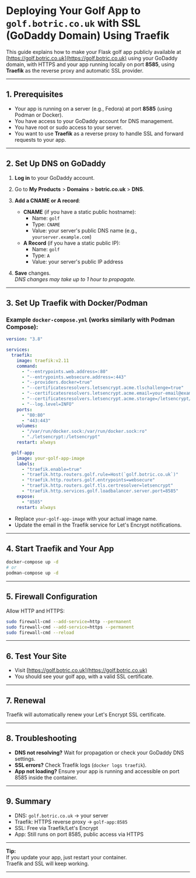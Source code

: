 # Deploying Your Golf App to `golf.botric.co.uk` with SSL (GoDaddy Domain) Using Traefik

This guide explains how to make your Flask golf app publicly available at [https://golf.botric.co.uk](https://golf.botric.co.uk) using your GoDaddy domain, with HTTPS and your app running locally on port **8585**, using **Traefik** as the reverse proxy and automatic SSL provider.

---

## 1. **Prerequisites**

- Your app is running on a server (e.g., Fedora) at port **8585** (using Podman or Docker).
- You have access to your GoDaddy account for DNS management.
- You have root or sudo access to your server.
- You want to use **Traefik** as a reverse proxy to handle SSL and forward requests to your app.

---

## 2. **Set Up DNS on GoDaddy**

1. **Log in** to your GoDaddy account.
2. Go to **My Products** > **Domains** > **botric.co.uk** > **DNS**.
3. **Add a CNAME or A record**:
   - **CNAME** (if you have a static public hostname):  
     - Name: `golf`
     - Type: `CNAME`
     - Value: your server's public DNS name (e.g., `yourserver.example.com`)
   - **A Record** (if you have a static public IP):  
     - Name: `golf`
     - Type: `A`
     - Value: your server's public IP address

4. **Save** changes.  
   _DNS changes may take up to 1 hour to propagate._

---

## 3. **Set Up Traefik with Docker/Podman**

### Example `docker-compose.yml` (works similarly with Podman Compose):

```yaml
version: "3.8"

services:
  traefik:
    image: traefik:v2.11
    command:
      - "--entrypoints.web.address=:80"
      - "--entrypoints.websecure.address=:443"
      - "--providers.docker=true"
      - "--certificatesresolvers.letsencrypt.acme.tlschallenge=true"
      - "--certificatesresolvers.letsencrypt.acme.email=your-email@example.com"
      - "--certificatesresolvers.letsencrypt.acme.storage=/letsencrypt/acme.json"
      - "--log.level=INFO"
    ports:
      - "80:80"
      - "443:443"
    volumes:
      - "/var/run/docker.sock:/var/run/docker.sock:ro"
      - "./letsencrypt:/letsencrypt"
    restart: always

  golf-app:
    image: your-golf-app-image
    labels:
      - "traefik.enable=true"
      - "traefik.http.routers.golf.rule=Host(`golf.botric.co.uk`)"
      - "traefik.http.routers.golf.entrypoints=websecure"
      - "traefik.http.routers.golf.tls.certresolver=letsencrypt"
      - "traefik.http.services.golf.loadbalancer.server.port=8585"
    expose:
      - "8585"
    restart: always
```

- Replace `your-golf-app-image` with your actual image name.
- Update the email in the Traefik service for Let's Encrypt notifications.

---

## 4. **Start Traefik and Your App**

```sh
docker-compose up -d
# or
podman-compose up -d
```

---

## 5. **Firewall Configuration**

Allow HTTP and HTTPS:

```sh
sudo firewall-cmd --add-service=http --permanent
sudo firewall-cmd --add-service=https --permanent
sudo firewall-cmd --reload
```

---

## 6. **Test Your Site**

- Visit [https://golf.botric.co.uk](https://golf.botric.co.uk)
- You should see your golf app, with a valid SSL certificate.

---

## 7. **Renewal**

Traefik will automatically renew your Let's Encrypt SSL certificate.

---

## 8. **Troubleshooting**

- **DNS not resolving?** Wait for propagation or check your GoDaddy DNS settings.
- **SSL errors?** Check Traefik logs (`docker logs traefik`).
- **App not loading?** Ensure your app is running and accessible on port 8585 inside the container.

---

## 9. **Summary**

- DNS: `golf.botric.co.uk` → your server
- Traefik: HTTPS reverse proxy → `golf-app:8585`
- SSL: Free via Traefik/Let's Encrypt
- App: Still runs on port 8585, public access via HTTPS

---

**Tip:**  
If you update your app, just restart your container.  
Traefik and SSL will keep working.

---